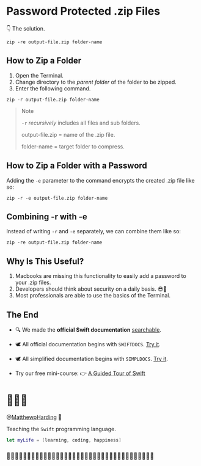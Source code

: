 # Password Protected .zip Files

👇 The solution.

```
zip -re output-file.zip folder-name
```


## How to Zip a Folder
1. Open the Terminal.
2. Change directory to the *parent folder* of the folder to be zipped.
3. Enter the following command.

```
zip -r output-file.zip folder-name
```
>Note
>
>`-r` *recursively* includes all files and sub folders. 
>
>output-file.zip = name of the .zip file.
>
>folder-name = target folder to compress.


## How to Zip a Folder with a Password
Adding the `-e` parameter to the command encrypts the created .zip file like so:

```
zip -r -e output-file.zip folder-name
```

## Combining -r with -e
Instead of writing `-r` and `-e` separately, we can combine them like so:

```
zip -re output-file.zip folder-name
```

## Why Is This Useful?
1. Macbooks are missing this functionality to easily add a password to your .zip files.
2. Developers should think about security on a daily basis. 😎🔐
3. Most professionals are able to use the basics of the Terminal.


## The End

- 🔍 We made the **official Swift documentation** [searchable](https://github.com/MatthewpHarding?tab=repositories). 

- 🕊 All official documentation begins with `SWIFTDOCS`. [Try it](https://github.com/MatthewpHarding?tab=repositories&q=SWIFTDOCS).

- 🕊 All simplified documentation begins with `SIMPLDOCS`. [Try it](https://github.com/MatthewpHarding?tab=repositories&q=SIMPLDOCS).

- Try our free mini-course:
👉 [A Guided Tour of Swift](https://github.com/MatthewpHarding/a-tour-of-swift) 

# 🤷🏼‍♂️



@[MatthewpHarding](https://github.com/MatthewpHarding) 🔗


Teaching the `Swift` programming language.

```Swift
let myLife = [learning, coding, happiness] 
```
### 🧕🏻👨🏿‍💼👩🏼‍💼👩🏻‍💻👨🏼‍💼🧛🏻‍♀️👩🏼‍💻💁🏽‍♂️🕵🏻‍♂️🧝🏼‍♀️🦹🏼‍♀🧕🏾🧟‍♂️
